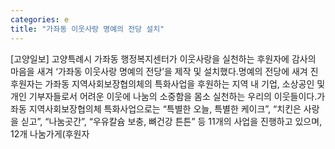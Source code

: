 ```yaml
---
categories: e
title: "가좌동 이웃사랑 명예의 전당 설치"
---
```

[고양일보] 고양특례시 가좌동 행정복지센터가 이웃사랑을 실천하는 후원자에 감사의 마음을 새겨 ‘가좌동 이웃사랑 명예의 전당’을 제작 및 설치했다.명예의 전당에 새겨 진 후원자는 가좌동 지역사회보장협의체의 특화사업을 후원하는 지역 내 기업, 소상공인 및 개인 기부자들로서 어려운 이웃에 나눔의 소중함을 몸소 실천하는 우리의 이웃들이다.가좌동 지역사회보장협의체 특화사업으로는 “특별한 오늘, 특별한 케이크”, “치킨은 사랑을 싣고”, “나눔곳간”, “우유칼슘 보충, 뼈건강 튼튼” 등 11개의 사업을 진행하고 있으며, 12개 나눔가게(후원자